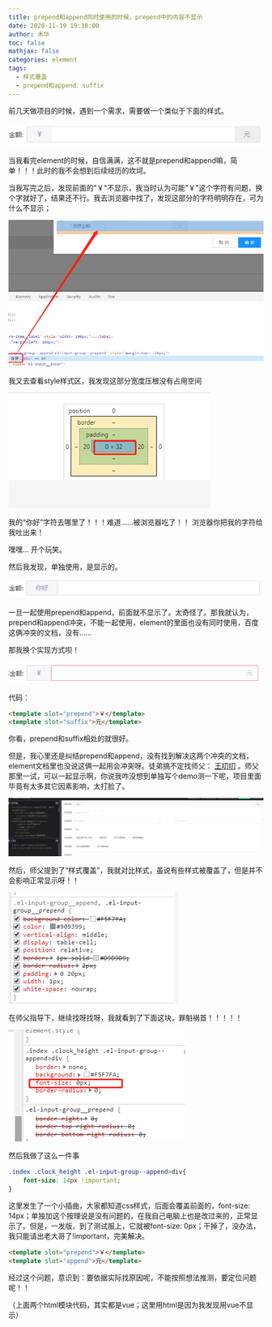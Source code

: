 ```yaml
---
title: prepend和append同时使用的时候，prepend中的内容不显示
date: 2020-11-19 19:30:00
author: 木华
toc: false
mathjax: false
categories: element
tags:
  - 样式覆盖
  - prepend和append、suffix
---
```


前几天做项目的时候，遇到一个需求，需要做一个类似于下面的样式。

![](https://raw.githubusercontent.com/hualinzhang/zhlBlogPicture/master/20201119190301.png)

当我看完element的时候，自信满满，这不就是prepend和append嘛，简单！！！此时的我不会想到后续经历的坎坷。

当我写完之后，发现前面的"￥"不显示，我当时认为可能"￥"这个字符有问题，换个字就好了，结果还不行。我去浏览器中找了，发现这部分的字符明明存在，可为什么不显示；

![](https://raw.githubusercontent.com/hualinzhang/zhlBlogPicture/master/20201119190959.png)

我又去查看style样式区，我发现这部分宽度压根没有占用空间

![](https://raw.githubusercontent.com/hualinzhang/zhlBlogPicture/master/20201119191341.png)

我的“你好”字符去哪里了！！！难道......被浏览器吃了！！ 浏览器你把我的字符给我吐出来！

嘿嘿... 开个玩笑。

然后我发现，单独使用，是显示的。

![](https://raw.githubusercontent.com/hualinzhang/zhlBlogPicture/master/20201119191700.png)

一旦一起使用prepend和append，前面就不显示了。太奇怪了。那我就认为，prepend和append冲突，不能一起使用，element的里面也没有同时使用，百度这俩冲突的文档，没有......

那我换个实现方式呗！

![](https://raw.githubusercontent.com/hualinzhang/zhlBlogPicture/master/20201119192227.png)

代码：

```html
<template slot="prepend">￥</template>
<template slot="suffix">元</template> 
```

你看，prepend和suffix相处的就很好。

但是，我心里还是纠结prepend和append，没有找到解决这两个冲突的文档，element文档里也没说这俩一起用会冲突呀。徒弟搞不定找师父：
[王叨叨](https://wangdaodao.com)
。师父那里一试，可以一起显示啊，你说我咋没想到单独写个demo测一下呢，项目里面毕竟有太多其它因素影响，太打脸了。

![](https://raw.githubusercontent.com/hualinzhang/zhlBlogPicture/master/65bda85afde49de6bf9ba477acc3239.png)

然后，师父提到了“样式覆盖”，我就对比样式，虽说有些样式被覆盖了，但是并不会影响正常显示呀！！

![](https://raw.githubusercontent.com/hualinzhang/zhlBlogPicture/master/20201119193321.png)

在师父指导下，继续找呀找呀，我就看到了下面这块，罪魁祸首！！！！！

![](https://raw.githubusercontent.com/hualinzhang/zhlBlogPicture/master/4828a12928d7f865e4115373b08a4e4.png)

然后我做了这么一件事

```scss
.index .clock_height .el-input-group--append>div{
    font-size: 14px !important;
}
```

这里发生了一个小插曲，大家都知道css样式，后面会覆盖前面的，font-size: 14px；单独加这个按理说是没有问题的，在我自己电脑上也是改过来的，正常显示了。但是，一发版，到了测试服上，它就被font-size: 0px；干掉了，没办法，我只能请出老大哥了!important，完美解决。

```html
<template slot="prepend">￥</template>
<template slot="append">元</template> 
```

经过这个问题，意识到：要依据实际找原因呢，不能按照想法推测，要定位问题呢！！

（上面两个html模块代码，其实都是vue；这里用html是因为我发现用vue不显示）